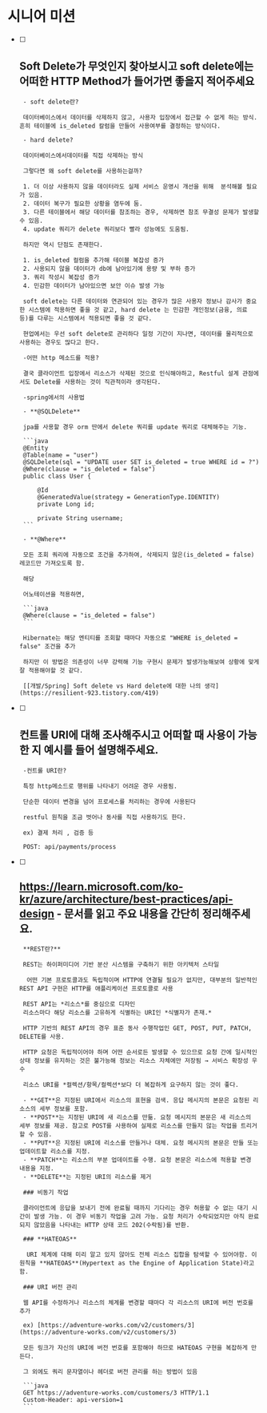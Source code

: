 # 시니어 미션

- [ ]  Soft Delete가 무엇인지 찾아보시고 soft delete에는 어떠한 HTTP Method가 들어가면 좋을지 적어주세요
    - 
        - soft delete란?
        
        데이터베이스에서 데이터를 삭제하지 않고, 사용자 입장에서 접근할 수 없게 하는 방식. 흔히 테이블에 is_deleted 칼럼을 만들어 사용여부를 결정하는 방식이다.
        
        - hard delete?
        
        데이터베이스에서데이터를 직접 삭제하는 방식
        
        그렇다면 왜 soft delete를 사용하는걸까?
        
        1. 더 이상 사용하지 않을 데이터라도 실제 서비스 운영시 개선을 위해  분석해볼 필요가 있음.
        2. 데이터 복구가 필요한 상황을 염두에 둠.
        3. 다른 테이블에서 해당 데이터를 참조하는 경우, 삭제하면 참조 무결성 문제가 발생할 수 있음. 
        4. update 쿼리가 delete 쿼리보다 빨라 성능에도 도움됨.
        
        하지만 역시 단점도 존재한다.
        
        1. is_deleted 컬럼을 추가해 테이블 복잡성 증가
        2. 사용되지 않을 데이터가 db에 남아있기에 용량 및 부하 증가
        3. 쿼리 작성시 복잡성 증가
        4. 민감한 데이터가 남아있으면 보안 이슈 발생 가능
        
        soft delete는 다른 데이터와 연관되어 있는 경우가 많은 사용자 정보나 감사가 중요한 시스템에 적용하면 좋을 것 같고, hard delete 는 민감한 개인정보(금융, 의료 등)를 다루는 시스템에서 적용되면 좋을 것 같다.
        
        현업에서는 우선 soft delete로 관리하다 일정 기간이 지나면, 데이터를 물리적으로 사용하는 경우도 많다고 한다. 
        
        -어떤 http 메소드를 적용?
        
        결국 클라이언트 입장에서 리소스가 삭제된 것으로 인식해야하고, Restful 설계 관점에서도 Delete를 사용하는 것이 직관적이라 생각된다. 
        
        -spring에서의 사용법
        
        - **@SQLDelete**
        
        jpa를 사용할 경우 orm 딴에서 delete 쿼리를 update 쿼리로 대체해주는 기능.
        
        ```java
        @Entity
        @Table(name = "user")
        @SQLDelete(sql = "UPDATE user SET is_deleted = true WHERE id = ?")
        @Where(clause = "is_deleted = false")
        public class User {
            
            @Id
            @GeneratedValue(strategy = GenerationType.IDENTITY)
            private Long id;
        
            private String username;
        ```
        
        - **@Where**
        
        모든 조회 쿼리에 자동으로 조건을 추가하여, 삭제되지 않은(is_deleted = false) 레코드만 가져오도록 함.
        
        해당 
        
        어노테이션을 적용하면,
        
        ```java
        @Where(clause = "is_deleted = false")
        ```
        
        Hibernate는 해당 엔티티를 조회할 때마다 자동으로 "WHERE is_deleted = false" 조건을 추가
        
        하지만 이 방법은 의존성이 너무 강력해 기능 구현시 문제가 발생가능해보여 상황에 맞게 잘 적용해야할 것 같다.
        
        [[개발/Spring] Soft delete vs Hard delete에 대한 나의 생각](https://resilient-923.tistory.com/419)
        

- [ ]  컨트롤 URI에 대해 조사해주시고 어떠할 때 사용이 가능한 지 예시를 들어 설명해주세요.
    - 
        
        -컨트롤 URI란?
        
        특정 http메소드로 행위를 나타내기 어려운 경우 사용됨. 
        
        단순한 데이터 변경을 넘어 프로세스를 처리하는 경우에 사용된다
        
        restful 원칙을 조금 벗어나 동사를 직접 사용하기도 한다.
        
        ex) 결제 처리 , 검증 등
        
        POST: api/payments/process
        
    
     
    

- [ ]  https://learn.microsoft.com/ko-kr/azure/architecture/best-practices/api-design - 문서를 읽고 주요 내용을 간단히 정리해주세요.
    - 
        
        **REST란?**
        
        REST는 하이퍼미디어 기반 분산 시스템을 구축하기 위한 아키텍처 스타일
        
         어떤 기본 프로토콜과도 독립적이며 HTTP에 연결될 필요가 없지만, 대부분의 일반적인 REST API 구현은 HTTP를 애플리케이션 프로토콜로 사용
        
        REST API는 *리소스*를 중심으로 디자인
        리소스마다 해당 리소스를 고유하게 식별하는 URI인 *식별자가 존재.*
        
        HTTP 기반의 REST API의 경우 표준 동사 수행작업인 GET, POST, PUT, PATCH, DELETE를 사용.
        
        HTTP 요청은 독립적이어야 하며 어떤 순서로든 발생할 수 있으므로 요청 간에 일시적인 상태 정보를 유지하는 것은 불가능해 정보는 리소스 자체에만 저장됨 → 서비스 확장성 우수
        
        리소스 URI를 *컬렉션/항목/컬렉션*보다 더 복잡하게 요구하지 않는 것이 좋다.
        
        - **GET**은 지정된 URI에서 리소스의 표현을 검색. 응답 메시지의 본문은 요청된 리소스의 세부 정보를 포함.
        - **POST**는 지정된 URI에 새 리소스를 만듦. 요청 메시지의 본문은 새 리소스의 세부 정보를 제공. 참고로 POST를 사용하여 실제로 리소스를 만들지 않는 작업을 트리거할 수 있음.
        - **PUT**은 지정된 URI에 리소스를 만들거나 대체. 요청 메시지의 본문은 만들 또는 업데이트할 리소스를 지정.
        - **PATCH**는 리소스의 부분 업데이트를 수행. 요청 본문은 리소스에 적용할 변경 내용을 지정.
        - **DELETE**는 지정된 URI의 리소스를 제거
        
        ### 비동기 작업
        
        클라이언트에 응답을 보내기 전에 완료될 때까지 기다리는 경우 허용할 수 없는 대기 시간이 발생 가능. 이 경우 비동기 작업을 고려 가능. 요청 처리가 수락되었지만 아직 완료되지 않았음을 나타내는 HTTP 상태 코드 202(수락됨)를 반환.
        
        ### **HATEOAS**
        
         URI 체계에 대해 미리 알고 있지 않아도 전체 리소스 집합을 탐색할 수 있어야함. 이 원칙을 **HATEOAS**(Hypertext as the Engine of Application State)라고 함.
        
        ### URI 버전 관리
        
        웹 API를 수정하거나 리소스의 체계를 변경할 때마다 각 리소스의 URI에 버전 번호를 추가
        
        ex) [https://adventure-works.com/v2/customers/3](https://adventure-works.com/v2/customers/3)
        
        모든 링크가 자신의 URI에 버전 번호를 포함해야 하므로 HATEOAS 구현을 복잡하게 만든다.
        
        그 외에도 쿼리 문자열이나 헤더로 버전 관리를 하는 방법이 있음
        
        ```java
        GET https://adventure-works.com/customers/3 HTTP/1.1
        Custom-Header: api-version=1
        ```